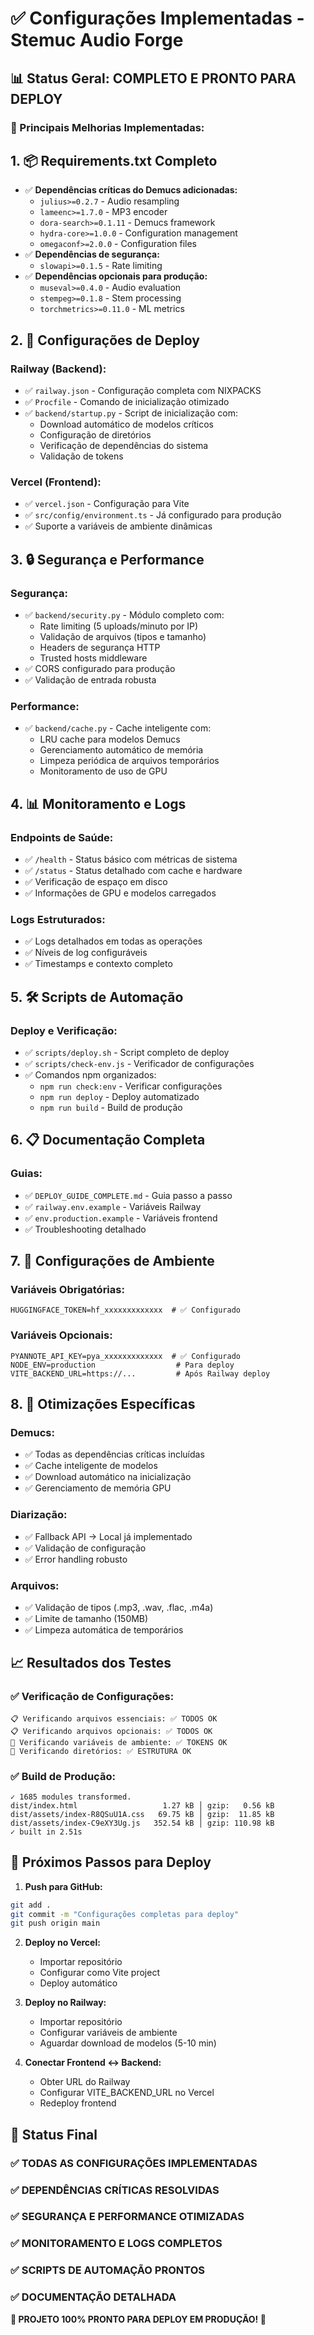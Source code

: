 # ✅ Configurações Implementadas - Stemuc Audio Forge

## 📊 Status Geral: **COMPLETO E PRONTO PARA DEPLOY**

### 🎯 Principais Melhorias Implementadas:

## 1. 📦 **Requirements.txt Completo**
- ✅ **Dependências críticas do Demucs adicionadas:**
  - `julius>=0.2.7` - Audio resampling
  - `lameenc>=1.7.0` - MP3 encoder  
  - `dora-search>=0.1.11` - Demucs framework
  - `hydra-core>=1.0.0` - Configuration management
  - `omegaconf>=2.0.0` - Configuration files
- ✅ **Dependências de segurança:**
  - `slowapi>=0.1.5` - Rate limiting
- ✅ **Dependências opcionais para produção:**
  - `museval>=0.4.0` - Audio evaluation
  - `stempeg>=0.1.8` - Stem processing
  - `torchmetrics>=0.11.0` - ML metrics

## 2. 🚀 **Configurações de Deploy**

### Railway (Backend):
- ✅ `railway.json` - Configuração completa com NIXPACKS
- ✅ `Procfile` - Comando de inicialização otimizado
- ✅ `backend/startup.py` - Script de inicialização com:
  - Download automático de modelos críticos
  - Configuração de diretórios
  - Verificação de dependências do sistema
  - Validação de tokens

### Vercel (Frontend):
- ✅ `vercel.json` - Configuração para Vite
- ✅ `src/config/environment.ts` - Já configurado para produção
- ✅ Suporte a variáveis de ambiente dinâmicas

## 3. 🔒 **Segurança e Performance**

### Segurança:
- ✅ `backend/security.py` - Módulo completo com:
  - Rate limiting (5 uploads/minuto por IP)
  - Validação de arquivos (tipos e tamanho)
  - Headers de segurança HTTP
  - Trusted hosts middleware
- ✅ CORS configurado para produção
- ✅ Validação de entrada robusta

### Performance:
- ✅ `backend/cache.py` - Cache inteligente com:
  - LRU cache para modelos Demucs
  - Gerenciamento automático de memória
  - Limpeza periódica de arquivos temporários
  - Monitoramento de uso de GPU

## 4. 📊 **Monitoramento e Logs**

### Endpoints de Saúde:
- ✅ `/health` - Status básico com métricas de sistema
- ✅ `/status` - Status detalhado com cache e hardware
- ✅ Verificação de espaço em disco
- ✅ Informações de GPU e modelos carregados

### Logs Estruturados:
- ✅ Logs detalhados em todas as operações
- ✅ Níveis de log configuráveis
- ✅ Timestamps e contexto completo

## 5. 🛠️ **Scripts de Automação**

### Deploy e Verificação:
- ✅ `scripts/deploy.sh` - Script completo de deploy
- ✅ `scripts/check-env.js` - Verificador de configurações
- ✅ Comandos npm organizados:
  - `npm run check:env` - Verificar configurações
  - `npm run deploy` - Deploy automatizado
  - `npm run build` - Build de produção

## 6. 📋 **Documentação Completa**

### Guias:
- ✅ `DEPLOY_GUIDE_COMPLETE.md` - Guia passo a passo
- ✅ `railway.env.example` - Variáveis Railway
- ✅ `env.production.example` - Variáveis frontend
- ✅ Troubleshooting detalhado

## 7. 🔧 **Configurações de Ambiente**

### Variáveis Obrigatórias:
```env
HUGGINGFACE_TOKEN=hf_xxxxxxxxxxxxx  # ✅ Configurado
```

### Variáveis Opcionais:
```env
PYANNOTE_API_KEY=pya_xxxxxxxxxxxxx  # ✅ Configurado
NODE_ENV=production                  # Para deploy
VITE_BACKEND_URL=https://...         # Após Railway deploy
```

## 8. 🎯 **Otimizações Específicas**

### Demucs:
- ✅ Todas as dependências críticas incluídas
- ✅ Cache inteligente de modelos
- ✅ Download automático na inicialização
- ✅ Gerenciamento de memória GPU

### Diarização:
- ✅ Fallback API → Local já implementado
- ✅ Validação de configuração
- ✅ Error handling robusto

### Arquivos:
- ✅ Validação de tipos (.mp3, .wav, .flac, .m4a)
- ✅ Limite de tamanho (150MB)
- ✅ Limpeza automática de temporários

## 📈 **Resultados dos Testes**

### ✅ Verificação de Configurações:
```
📋 Verificando arquivos essenciais: ✅ TODOS OK
📋 Verificando arquivos opcionais: ✅ TODOS OK  
🔧 Verificando variáveis de ambiente: ✅ TOKENS OK
📁 Verificando diretórios: ✅ ESTRUTURA OK
```

### ✅ Build de Produção:
```
✓ 1685 modules transformed.
dist/index.html                   1.27 kB │ gzip:   0.56 kB
dist/assets/index-R8QSuU1A.css   69.75 kB │ gzip:  11.85 kB
dist/assets/index-C9eXY3Ug.js   352.54 kB │ gzip: 110.98 kB
✓ built in 2.51s
```

## 🚀 **Próximos Passos para Deploy**

1. **Push para GitHub:**
```bash
git add .
git commit -m "Configurações completas para deploy"
git push origin main
```

2. **Deploy no Vercel:**
   - Importar repositório
   - Configurar como Vite project
   - Deploy automático

3. **Deploy no Railway:**
   - Importar repositório  
   - Configurar variáveis de ambiente
   - Aguardar download de modelos (5-10 min)

4. **Conectar Frontend ↔ Backend:**
   - Obter URL do Railway
   - Configurar VITE_BACKEND_URL no Vercel
   - Redeploy frontend

## 🎉 **Status Final**

### ✅ **TODAS AS CONFIGURAÇÕES IMPLEMENTADAS**
### ✅ **DEPENDÊNCIAS CRÍTICAS RESOLVIDAS**  
### ✅ **SEGURANÇA E PERFORMANCE OTIMIZADAS**
### ✅ **MONITORAMENTO E LOGS COMPLETOS**
### ✅ **SCRIPTS DE AUTOMAÇÃO PRONTOS**
### ✅ **DOCUMENTAÇÃO DETALHADA**

**🚀 PROJETO 100% PRONTO PARA DEPLOY EM PRODUÇÃO! 🚀** 